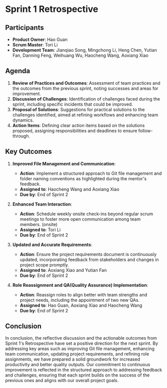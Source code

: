 # Sprint 1 Retrospective

## Participants

- **Product Owner**: Hao Guan
- **Scrum Master**: Tori Li
- **Development Team**: Jianqiao Song, Mingchong Li, Heng Chen, Yutian Fan, Danning Feng, Weihuang Wu, Haocheng Wang, Aoxiang Xiao

## Agenda

1. **Review of Practices and Outcomes**: Assessment of team practices and the outcomes from the previous sprint, noting successes and areas for improvement.
2. **Discussion of Challenges**: Identification of challenges faced during the sprint, including specific incidents that could be improved.
3. **Proposal of Solutions**: Suggestions for practical solutions to the challenges identified, aimed at refining workflows and enhancing team dynamics.
4. **Action Items**: Defining clear action items based on the solutions proposed, assigning responsibilities and deadlines to ensure follow-through.

## Key Outcomes

1. **Improved File Management and Communication**: 
   - **Action**: Implement a structured approach to Git file management and folder naming conventions as highlighted during the mentor's feedback.
   - **Assigned to**: Haocheng Wang and Aoxiang Xiao
   - **Due by**: End of Sprint 2

2. **Enhanced Team Interaction**:
   - **Action**: Schedule weekly onsite check-ins beyond regular scrum meetings to foster more open communication among team members. (onsite)
   - **Assigned to**: Tori Li
   - **Due by**: End of Sprint 2

3. **Updated and Accurate Requirements**:
   - **Action**: Ensure the project requirements document is continuously updated, incorporating feedback from stakeholders and changes in project scope promptly.
   - **Assigned to**: Aoxiang Xiao and Yutian Fan
   - **Due by**: End of Sprint 2

4. **Role Reassignment and QA(Quality Assurance) Implementation**:
   - **Action**: Reassign roles to align better with team strengths and project needs, including the appointment of two new QAs.
   - **Assigned to**: Hao Guan, Aoxiang Xiao and Haocheng Wang
   - **Due by**: End of Sprint 2

## Conclusion

In conclusion, the reflective discussion and the actionable outcomes from Sprint 1's Retrospective have set a positive direction for the next sprint. By addressing key areas such as improving Git file management, enhancing team communication, updating project requirements, and refining role assignments, we have prepared a solid groundwork for increased productivity and better quality outputs. Our commitment to continuous improvement is reflected in the structured approach to addressing feedback and challenges, ensuring that each sprint builds on the success of the previous ones and aligns with our overall project goals.
